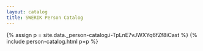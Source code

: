 ```yaml
---
layout: catalog
title: SWERIK Person Catalog
---
```

{% assign p = site.data._person-catalog.i-TpLnE7vJWXYq6fZf8iCast %}
{% include person-catalog.html p=p %}

